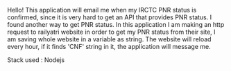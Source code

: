 Hello! This application will email me when my IRCTC PNR status is confirmed, since it is very hard to get an API that provides PNR status. I found another way to get PNR status. In this application I am making an http request to railyatri website in order to get my PNR status from their site, I am saving whole website in a variable as string. The website will reload every hour, if it finds 'CNF' string in it, the application will message me.

Stack used : Nodejs
